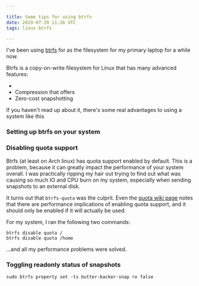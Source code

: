 ```yaml
---

title: Some tips for using btrfs
date: 2019-07-20 11:26 UTC
tags: linux btrfs

---
```


I've been using [btrfs](https://btrfs.wiki.kernel.org/index.php/Main_Page) for as the filesystem for my primary laptop for a while now.  

Btrfs is a copy-on-write filesystem for Linux that has many advanced features:

* 
* Compression that offers 
* Zero-cost snapshotting

If you haven't read up about it, there's some real advantages to using a system like this

### Setting up btrfs on your system


### Disabling quota support

Btrfs (at least on Arch linux) has quota support enabled by default.  This is a problem, because it can greatly impact the performance of your system overall.  I was practically ripping my hair out trying to find out what was causing so much IO and CPU burn on my system, especially when sending snapshots to an external disk.

It turns out that `btrfs-quota` was the culprit.  Even the [quota wiki page](https://btrfs.wiki.kernel.org/index.php/Manpage/btrfs-quota) notes that there are performance implications of enabling quota support, and it should only be enabled if it will actually be used.

For my system, I ran the following two commands: 

```
btrfs disable quota /
btrfs disable quota /home
```

...and all my performance problems were solved.


### Toggling readonly status of snapshots

```
sudo btrfs property set -ts butter-backer-snap ro false
```
